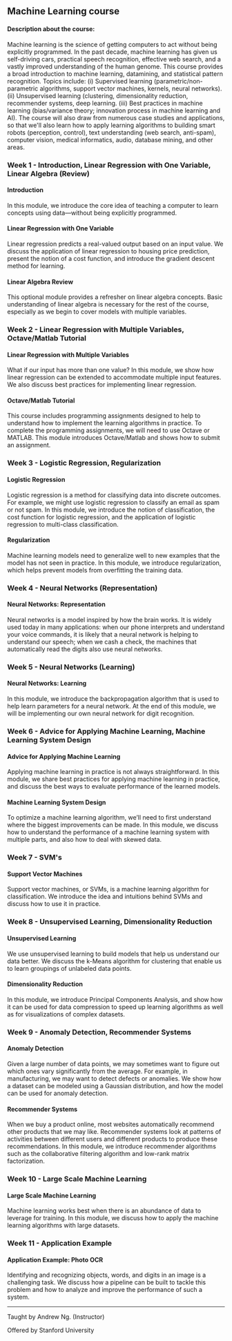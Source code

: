 ## Machine Learning course
#### Description about the course:
Machine learning is the science of getting computers to act without being explicitly programmed. In the past decade, machine learning has given us self-driving cars, practical speech recognition, effective web search, and a vastly improved understanding of the human genome.
This course provides a broad introduction to machine learning, datamining, and statistical pattern recognition. Topics include: (i) Supervised learning (parametric/non-parametric algorithms, support vector machines, kernels, neural networks). (ii) Unsupervised learning (clustering, dimensionality reduction, recommender systems, deep learning. (iii) Best practices in machine learning (bias/variance theory; innovation process in machine learning and AI). The course will also draw from numerous case studies and applications, so that we'll also learn how to apply learning algorithms to building smart robots (perception, control), text understanding (web search, anti-spam), computer vision, medical informatics, audio, database mining, and other areas.

### Week 1 - Introduction, Linear Regression with One Variable, Linear Algebra (Review)
#### Introduction
In this module, we introduce the core idea of teaching a computer to learn concepts using data—without being explicitly programmed.

#### Linear Regression with One Variable
Linear regression predicts a real-valued output based on an input value. We discuss the application of linear regression to housing price prediction, present the notion of a cost function, and introduce the gradient descent method for learning.

#### Linear Algebra Review
This optional module provides a refresher on linear algebra concepts. Basic understanding of linear algebra is necessary for the rest of the course, especially as we begin to cover models with multiple variables.

### Week 2 - Linear Regression with Multiple Variables, Octave/Matlab Tutorial
#### Linear Regression with Multiple Variables
What if our input has more than one value? In this module, we show how linear regression can be extended to accommodate multiple input features. We also discuss best practices for implementing linear regression.

#### Octave/Matlab Tutorial
This course includes programming assignments designed to help to understand how to implement the learning algorithms in practice. To complete the programming assignments, we will need to use Octave or MATLAB. This module introduces Octave/Matlab and shows how to submit an assignment.

### Week 3 - Logistic Regression, Regularization
#### Logistic Regression
Logistic regression is a method for classifying data into discrete outcomes. For example, we might use logistic regression to classify an email as spam or not spam. In this module, we introduce the notion of classification, the cost function for logistic regression, and the application of logistic regression to multi-class classification.

#### Regularization
Machine learning models need to generalize well to new examples that the model has not seen in practice. In this module, we introduce regularization, which helps prevent models from overfitting the training data.

### Week 4 - Neural Networks (Representation)
#### Neural Networks: Representation
Neural networks is a model inspired by how the brain works. It is widely used today in many applications: when our phone interprets and understand your voice commands, it is likely that a neural network is helping to understand our speech; when we cash a check, the machines that automatically read the digits also use neural networks.

### Week 5 - Neural Networks (Learning)
#### Neural Networks: Learning
In this module, we introduce the backpropagation algorithm that is used to help learn parameters for a neural network. At the end of this module, we will be implementing our own neural network for digit recognition.

### Week 6 - Advice for Applying Machine Learning, Machine Learning System Design
#### Advice for Applying Machine Learning
Applying machine learning in practice is not always straightforward. In this module, we share best practices for applying machine learning in practice, and discuss the best ways to evaluate performance of the learned models.

#### Machine Learning System Design
To optimize a machine learning algorithm, we’ll need to first understand where the biggest improvements can be made. In this module, we discuss how to understand the performance of a machine learning system with multiple parts, and also how to deal with skewed data.

### Week 7 - SVM's
#### Support Vector Machines
Support vector machines, or SVMs, is a machine learning algorithm for classification. We introduce the idea and intuitions behind SVMs and discuss how to use it in practice.

### Week 8 - Unsupervised Learning, Dimensionality Reduction 
#### Unsupervised Learning
We use unsupervised learning to build models that help us understand our data better. We discuss the k-Means algorithm for clustering that enable us to learn groupings of unlabeled data points.

#### Dimensionality Reduction
In this module, we introduce Principal Components Analysis, and show how it can be used for data compression to speed up learning algorithms as well as for visualizations of complex datasets.

### Week 9 - Anomaly Detection, Recommender Systems
#### Anomaly Detection
Given a large number of data points, we may sometimes want to figure out which ones vary significantly from the average. For example, in manufacturing, we may want to detect defects or anomalies. We show how a dataset can be modeled using a Gaussian distribution, and how the model can be used for anomaly detection.

#### Recommender Systems
When we buy a product online, most websites automatically recommend other products that we may like. Recommender systems look at patterns of activities between different users and different products to produce these recommendations. In this module, we introduce recommender algorithms such as the collaborative filtering algorithm and low-rank matrix factorization.

### Week 10 - Large Scale Machine Learning
#### Large Scale Machine Learning
Machine learning works best when there is an abundance of data to leverage for training. In this module, we discuss how to apply the machine learning algorithms with large datasets.

### Week 11 -  Application Example
#### Application Example: Photo OCR
Identifying and recognizing objects, words, and digits in an image is a challenging task. We discuss how a pipeline can be built to tackle this problem and how to analyze and improve the performance of such a system.

---
Taught by Andrew Ng. (Instructor)

Offered by Stanford University
